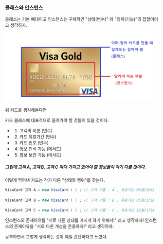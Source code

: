 ### 클래스와 인스턴스

클래스는 기본 뼈대이고
인스턴스는 구체적인 "상태(변수)" 와 "행위(기능)"의 집합이라고 생각하자.

![classAndInstance](/img/classAndInstance.png)

위 카드를 생각해본다면

카드 클래스에 대표적으로 들어가야 할 것들이 있을 것이다.



* 1. 고객의 이름 (변수)

* 2. 카드 유효기간 (변수)

* 3. 카드 번호 (변수)

* 4. 정보 인식 기능 (메서드)

* 5. 정보 보안 기능 (메서드)



##### 그런데 고객 A, 고객 B, 고객 C 마다 가지고 있어야 할 정보들이 각기 다를 것이다.

이렇게 찍어낸 카드는 각기 다른 "상태와 행위"를 갖는다.


```java
VisaCard 고객 A = new VisaCard ( ) ; // 고객 이름 : A , 유효기간 06월/20년

VisaCard 고객 B = new VisaCard ( ) ; // 고객 이름 : B , 유효기간 05월/13년

VisaCard 고객 C = new VisaCard ( ) ; // 고객 이름 : C , 유효기간 12월/17년
```


인스턴스의 존재이유를 "서로 다른 상태를 가지게 하기 위해서!" 라고 생각하자!
인스턴스의 존재이유를 "서로 다른 개성을 존중하자!" 라고 생각하자.

공부하면서 그렇게 생각하는 것이 제일 간단하다고 느꼈다.

